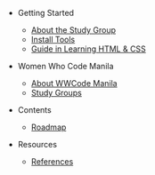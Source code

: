 <!--
  UPDATE THIS:

  Update your sidebar to populate contents and resources

  No need to add title in the document markdown since the title in
  the sidebar is automatically added in the document.

  See https://docsify.js.org/#/configuration?id=autoheader
-->

- Getting Started
  - [About the Study Group](README.md)
  - [Install Tools](getting_started/install_tools.md)
  - [Guide in Learning HTML &amp; CSS](getting_started/guide.md)

- Women Who Code Manila
  - [About WWCode Manila](wwcodemanila/about.md)
  - [Study Groups](wwcodemanila/study_groups.md)

- Contents
  <!--
    UPDATE THIS:

    Populate your contents with the contents for your study group's topic

    Put the files under contents/ and reference them here.
    Use descriptive topic titles, intead of "Topic 1", "Topic 2".

    For example:

    - [Variables and Constants](contents/variables_and_constants.md)

    You can also opt to change the contents structure, especially if your study groups has many topic groupings. For example:

    - Ruby Fundamentals
      - [Variables and Constants](ruby_fundamentals/variables_and_constants.md)
      ...

    - Ruby on Rails
      - [Building Your First App](ruby_on_rails/building_your_first_app.md)
  -->
  - [Roadmap](contents/roadmap.md)

- Resources
  <!--
    UPDATE THIS:

    Aside from references, you can add other useful topics here, e.g. coding conventions, best practices, etc

    Just create a markdown file under resources and reference it here. For example:
    [Naming Conventions](resources/naming_conventions.md)
  -->
  - [References](resources/references.md)
